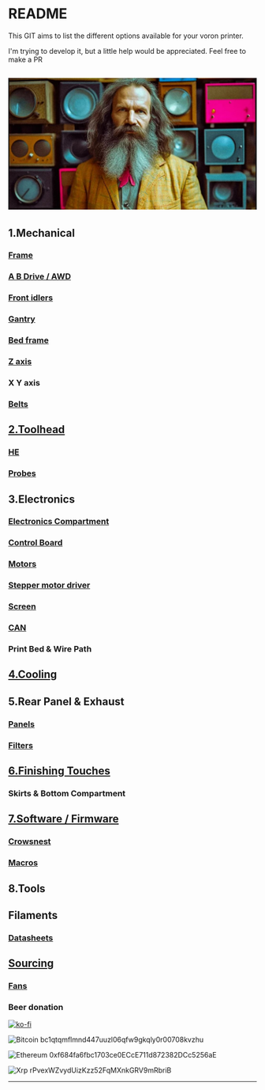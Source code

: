 # README

This GIT aims to list the different options available for your voron printer.

I'm trying to develop it, but a little help would be appreciated. Feel free to make a PR

## ![Mendeleyeev](IMG/mendeleyeev2.JPG)

## 1.Mechanical

### [Frame](frame.md)

### [A B Drive / AWD](ABdrive.md)

### [Front idlers](front_idlers.md)

### [Gantry](gantry.md)

### [Bed frame](bed.md)

### [Z axis](<z axis.md>)

### X Y axis

### [Belts](belts.md)

## [2.Toolhead](toolhead.md)

### [HE](HE.md)

### [Probes](probes.md)

## 3.Electronics

### [Electronics Compartment](elec_compartment.md)

### [Control Board](controlboard.md)

### [Motors](motors.md)

### [Stepper motor driver](SMD.md)

### [Screen](screen.md)

### [CAN](CAN.md)

### Print Bed & Wire Path

## [4.Cooling](cooling.md)

## 5.Rear Panel & Exhaust

### [Panels](panels.md)

### [Filters](filters.md)

## [6.Finishing Touches](finish.md)

### Skirts & Bottom Compartment

## [7.Software / Firmware](software.md)

### [Crowsnest](./#crowsnest)

### [Macros](macros.md)

## 8.Tools

## Filaments

### [Datasheets](https://github.com/LegionPleingaz/Voronpedia/tree/main/Filament)

## [Sourcing](sourcing.md)

### [Fans](Sourcing_fan.xlsx)

### Beer donation

[![ko-fi](https://ko-fi.com/img/githubbutton_sm.svg)](https://ko-fi.com/W7W6USGTM)

![Bitcoin](https://img.shields.io/badge/Bitcoin-000?style=for-the-badge\&logo=bitcoin\&logoColor=white) bc1qtqmflmnd447uuzl06qfw9gkqly0r00708kvzhu

![Ethereum](https://img.shields.io/badge/Ethereum-3C3C3D?style=for-the-badge\&logo=Ethereum\&logoColor=white) 0xf684fa6fbc1703ce0ECcE711d872382DCc5256aE

![Xrp](https://img.shields.io/badge/Xrp-black?style=for-the-badge\&logo=xrp\&logoColor=white) rPvexWZvydUizKzz52FqMXnkGRV9mRbriB

***
